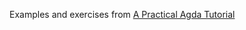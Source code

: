 Examples and exercises from
[A Practical Agda Tutorial](https://people.inf.elte.hu/divip/AgdaTutorial/Index.html)
